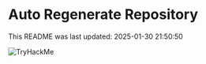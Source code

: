 # Auto Regenerate Repository

This README was last updated: 2025-01-30 21:50:50

 ![TryHackMe](https://tryhackme.com/badge/533634)